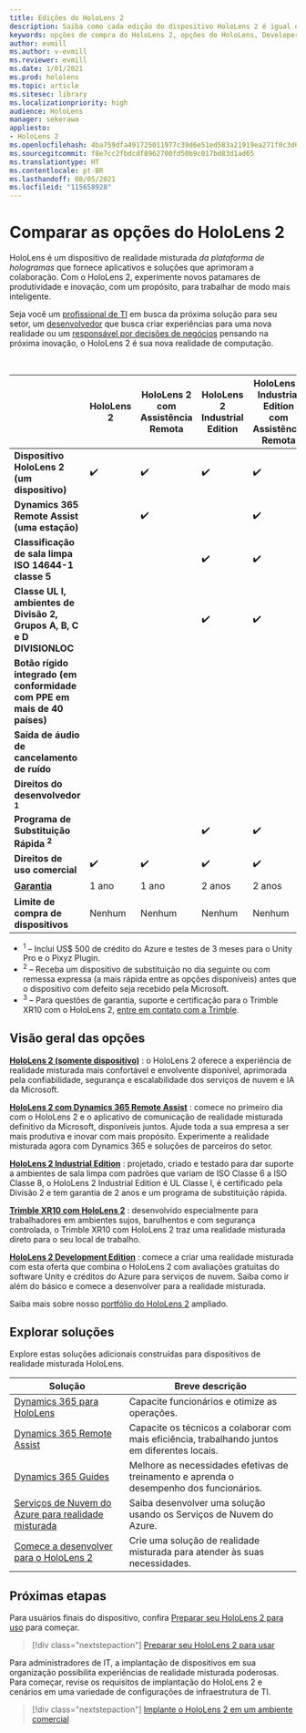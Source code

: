 ```yaml
---
title: Edições do HoloLens 2
description: Saiba como cada edição do dispositivo HoloLens 2 é igual ou diferente e o que fazer depois de obter uma.
keywords: opções de compra do HoloLens 2, opções do HoloLens, Developer Edition
author: evmill
ms.author: v-evmill
ms.reviewer: evmill
ms.date: 1/01/2021
ms.prod: hololens
ms.topic: article
ms.sitesec: library
ms.localizationpriority: high
audience: HoloLens
manager: sekerawa
appliesto:
- HoloLens 2
ms.openlocfilehash: 4ba759dfa491725011977c39d6e51ed583a21919ea271f0c3d6482c0847938fb
ms.sourcegitcommit: f8e7cc2fbdcdf8962700fd50b9c017bd83d1ad65
ms.translationtype: HT
ms.contentlocale: pt-BR
ms.lasthandoff: 08/05/2021
ms.locfileid: "115658928"
---
```

# <a name="compare-hololens-2-options"></a>Comparar as opções do HoloLens 2

HoloLens é um dispositivo de realidade misturada *da plataforma de hologramas* que fornece aplicativos e soluções que aprimoram a colaboração. Com o HoloLens 2, experimente novos patamares de produtividade e inovação, com um propósito, para trabalhar de modo mais inteligente.

Seja você um [profissional de TI](https://www.microsoft.com/hololens/apps) em busca da próxima solução para seu setor, um [desenvolvedor](https://www.microsoft.com/hololens/developers) que busca criar experiências para uma nova realidade ou um [responsável por decisões de negócios](https://www.microsoft.com/hololens/apps) pensando na próxima inovação, o HoloLens 2 é sua nova realidade de computação.

<br>

|                                                      | HoloLens 2 | HoloLens 2 com Assistência Remota | HoloLens 2 Industrial Edition | HoloLens 2 Industrial Edition com Assistência Remota | Trimble XR10 com o HoloLens 2 | HoloLens 2 Development Edition |
|------------------------------------------------------|------------|-------------------------------|-------------------------------|--------------------------------------------------|------------------------------|--------------------------------|
| **Dispositivo HoloLens 2 (um dispositivo)**                       |      ✔️     |               ✔️               |               ✔️               |                         ✔️                        |               ✔️              |                ✔️               |
| **Dynamics 365 Remote Assist (uma estação)**                |            |               ✔️               |                               |                         ✔️                        |                              |                                |
| **Classificação de sala limpa ISO 14644-1 classe 5**           |            |                               |               ✔️               |                         ✔️                        |                              |                                |
| **Classe UL I, ambientes de Divisão 2, Grupos A, B, C e D DIVISIONLOC**                     |            |                               |               ✔️               |                         ✔️                        |               ✔️              |                                |
| **Botão rígido integrado (em conformidade com PPE em mais de 40 países)** |            |                               |                               |                                                  |               ✔️              |                                |
| **Saída de áudio de cancelamento de ruído**                        |            |                               |                               |                                                  |               ✔️              |                                |
| **Direitos do desenvolvedor <sup>1</sup>**                             |            |                               |                               |                                                  |                              |                ✔️               |
| **Programa de Substituição Rápida <sup>2</sup>**                          |            |                               |               ✔️               |                         ✔️                        |                              |                                |
| **Direitos de uso comercial**                                |      ✔️     |               ✔️               |               ✔️               |                         ✔️                        |               ✔️              |                                |
| [**Garantia**](hololens2-hardware.md#warranty-information)                                             |   1 ano   |             1 ano            |             2 anos            |                      2 anos                      |            1 ano <sup>3</sup>            |             1 ano             |
| **Limite de compra de dispositivos**                                |    Nenhum    |              Nenhum             |              Nenhum             |                       Nenhum                       |             Nenhum             |       Um por transação      |

- <sup>1</sup> – Inclui US$ 500 de crédito do Azure e testes de 3 meses para o Unity Pro e o Pixyz Plugin.
- <sup>2</sup> – Receba um dispositivo de substituição no dia seguinte ou com remessa expressa (a mais rápida entre as opções disponíveis) antes que o dispositivo com defeito seja recebido pela Microsoft.
- <sup>3</sup> – Para questões de garantia, suporte e certificação para o Trimble XR10 com o HoloLens 2, [entre em contato com a Trimble](https://fieldtech.trimble.com/en/contact-support).


## <a name="options-overview"></a>Visão geral das opções

**[HoloLens 2 (somente dispositivo)](hololens2-options-device-only.md)** : o HoloLens 2 oferece a experiência de realidade misturada mais confortável e envolvente disponível, aprimorada pela confiabilidade, segurança e escalabilidade dos serviços de nuvem e IA da Microsoft.

**[HoloLens 2 com Dynamics 365 Remote Assist](hololens2-options-remote-assist.md)** : comece no primeiro dia com o HoloLens 2 e o aplicativo de comunicação de realidade misturada definitivo da Microsoft, disponíveis juntos. Ajude toda a sua empresa a ser mais produtiva e inovar com mais propósito. Experimente a realidade misturada agora com Dynamics 365 e soluções de parceiros do setor.

**[HoloLens 2 Industrial Edition](hololens2-options-industrial-edition.md)** : projetado, criado e testado para dar suporte a ambientes de sala limpa com padrões que variam de ISO Classe 6 a ISO Classe 8, o HoloLens 2 Industrial Edition é UL Classe I, é certificado pela Divisão 2 e tem garantia de 2 anos e um programa de substituição rápida.

**[Trimble XR10 com HoloLens 2](hololens2-options-trimble-xr10-edition.md)** : desenvolvido especialmente para trabalhadores em ambientes sujos, barulhentos e com segurança controlada, o Trimble XR10 com HoloLens 2 traz uma realidade misturada direto para o seu local de trabalho.

**[HoloLens 2 Development Edition](hololens2-options-dev-edition.md)** : comece a criar uma realidade misturada com esta oferta que combina o HoloLens 2 com avaliações gratuitas do software Unity e créditos do Azure para serviços de nuvem. Saiba como ir além do básico e comece a desenvolver para a realidade misturada.

Saiba mais sobre nosso [portfólio do HoloLens 2](https://www.microsoft.com/hololens/buy) ampliado.

## <a name="explore-solutions"></a>Explorar soluções

Explore estas soluções adicionais construídas para dispositivos de realidade misturada HoloLens.

| Solução | Breve descrição                                                                                |
|----------|---------------------------------------------------------------------------------------------------|
| [Dynamics 365 para HoloLens](https://www.microsoft.com//hololens/apps)          | Capacite funcionários e otimize as operações.                                                        |
| [Dynamics 365 Remote Assist](https://dynamics.microsoft.com/mixed-reality/remote-assist/)          | Capacite os técnicos a colaborar com mais eficiência, trabalhando juntos em diferentes locais. |
|   [Dynamics 365 Guides](https://dynamics.microsoft.com/mixed-reality/guides/)        | Melhore as necessidades efetivas de treinamento e aprenda o desempenho dos funcionários.                          |
|  [Serviços de Nuvem do Azure para realidade misturada](/windows/mixed-reality/develop/mixed-reality-cloud-services#:~:text=Mixed%20Reality%20services%20Mixed%20Reality%20cloud%20services%20like,all%20in%20the%20context%20of%20your%20users%E2%80%99%20environments)         | Saiba desenvolver uma solução usando os Serviços de Nuvem do Azure.                                       |
|  [Comece a desenvolver para o HoloLens 2](/windows/mixed-reality/develop/development?tabs=unity)         | Crie uma solução de realidade misturada para atender às suas necessidades.                                                 |

## <a name="next-steps"></a>Próximas etapas

Para usuários finais do dispositivo, confira [Preparar seu HoloLens 2 para uso](hololens2-setup.md) para começar.

> [!div class="nextstepaction"]
> [Preparar seu HoloLens 2 para usar](hololens2-setup.md)

Para administradores de IT, a implantação de dispositivos em sua organização possibilita experiências de realidade misturada poderosas. Para começar, revise os requisitos de implantação do HoloLens 2 e cenários em uma variedade de configurações de infraestrutura de TI.

> [!div class="nextstepaction"]
> [Implante o HoloLens 2 em um ambiente comercial](hololens-requirements.md)
